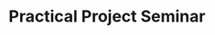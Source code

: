 ---
title: Practical Project Seminar
studiengang: Course as part of the module «Practical Project» in study program <a href="https://www.medieninformatik.th-koeln.de/study/bachelor/">Media Informatics (Bachelor's Program)</a>
weitere-infos: 6. term
angeboten-im: is held every term
website: https://th-koeln.github.io/mi-bachelor-praxisprojektseminar/
published: false
tags: scientificwork, wissenschaftlichesSchreiben, medieninformatik
---